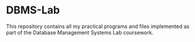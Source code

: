 # DBMS-Lab
This repository contains all my practical programs and files implemented as part of the Database Management Systems Lab coursework.
